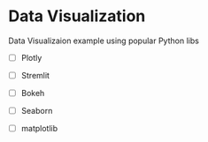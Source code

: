 # Data Visualization 

Data Visualizaion example using popular Python libs

- [ ] Plotly
- [ ] Stremlit
- [ ] Bokeh
- [ ] Seaborn
- [ ] matplotlib

